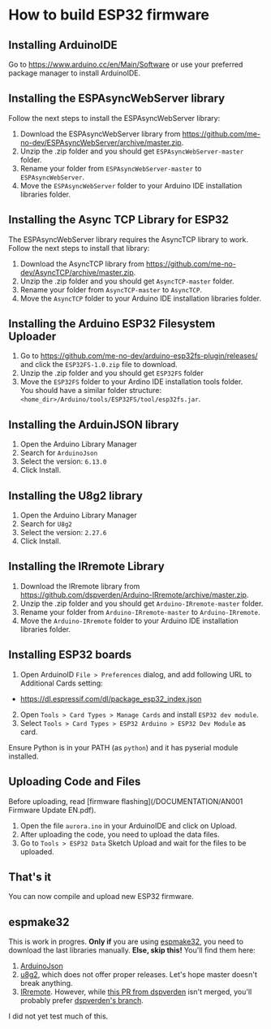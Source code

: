 # How to build ESP32 firmware


## Installing ArduinoIDE

Go to https://www.arduino.cc/en/Main/Software or use your preferred package manager to install ArduinoIDE.


## Installing the ESPAsyncWebServer library

Follow the next steps to install the ESPAsyncWebServer library:

1. Download the ESPAsyncWebServer library from https://github.com/me-no-dev/ESPAsyncWebServer/archive/master.zip.  
2. Unzip the .zip folder and you should get `ESPAsyncWebServer-master` folder.
3. Rename your folder from `ESPAsyncWebServer-master` to `ESPAsyncWebServer`.
4. Move the `ESPAsyncWebServer` folder to your Arduino IDE installation libraries folder.


## Installing the Async TCP Library for ESP32

The ESPAsyncWebServer library requires the AsyncTCP library to work. Follow the next steps to install that library:

1. Download the AsyncTCP library from https://github.com/me-no-dev/AsyncTCP/archive/master.zip.  
2. Unzip the .zip folder and you should get `AsyncTCP-master` folder.
3. Rename your folder from `AsyncTCP-master` to `AsyncTCP`.
4. Move the `AsyncTCP` folder to your Arduino IDE installation libraries folder.


## Installing the Arduino ESP32 Filesystem Uploader

1. Go to https://github.com/me-no-dev/arduino-esp32fs-plugin/releases/ and click the `ESP32FS-1.0.zip` file to download.
2. Unzip the .zip folder and you should get `ESP32FS` folder
3. Move the `ESP32FS` folder to your Ardino IDE installation tools folder.  
You should have a similar folder structure: `<home_dir>/Arduino/tools/ESP32FS/tool/esp32fs.jar`.


## Installing the ArduinJSON library

1. Open the Arduino Library Manager
2. Search for `ArduinoJson`
3. Select the version: `6.13.0`
4. Click Install.


## Installing the U8g2 library

1. Open the Arduino Library Manager
2. Search for `U8g2`
3. Select the version: `2.27.6`
4. Click Install.


## Installing the IRremote Library

1. Download the IRremote library from https://github.com/dspverden/Arduino-IRremote/archive/master.zip.
2. Unzip the .zip folder and you should get `Arduino-IRremote-master` folder.
3. Rename your folder from `Arduino-IRremote-master` to `Arduino-IRremote`.
4. Move the `Arduino-IRremote` folder to your Arduino IDE installation libraries folder.


## Installing ESP32 boards

1. Open ArduinoID `File > Preferences` dialog, and add following URL to Additional Cards setting:
- https://dl.espressif.com/dl/package_esp32_index.json

2. Open `Tools > Card Types > Manage Cards` and install `ESP32 dev module`.
3. Select `Tools > Card Types > ESP32 Arduino > ESP32 Dev Module` as card.

Ensure Python is in your PATH (as `python`) and it has pyserial module installed.


## Uploading Code and Files

Before uploading, read [firmware flashing](/DOCUMENTATION/AN001 Firmware Update EN.pdf).


1. Open the file `aurora.ino` in your ArduinoIDE and click on Upload.
2. After uploading the code, you need to upload the data files.
3. Go to `Tools > ESP32 Data` Sketch Upload and wait for the files to be uploaded.


## That's it

You can now compile and upload new ESP32 firmware.
## espmake32

This is work in progres. **Only if** you are using [espmake32](https://github.com/plerup/makeEspArduino), you need to download the last libraries manually. **Else, skip this!**
You'll find them here:

1. [ArduinoJson](https://github.com/bblanchon/ArduinoJson/releases/download/v6.13.0/ArduinoJson-v6.13.0.zip)
2. [u8g2](https://github.com/olikraus/u8g2/archive/master.zip), which does not offer proper releases. Let's hope master doesn't break anything.
3. [IRremote](https://github.com/z3t0/Arduino-IRremote/archive/master.zip). However, while [this PR from dspverden](https://github.com/z3t0/Arduino-IRremote/pull/689) isn't merged, you'll probably prefer [dspverden's branch](https://github.com/dspverden/Arduino-IRremote/archive/master.zip).

I did not yet test much of this.
